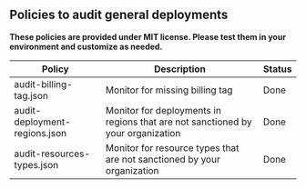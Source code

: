 ## Policies to audit general deployments

**These policies are provided under MIT license.  Please test them in your environment and customize as needed.**

| Policy        | Description           | Status  |
| ------------- |-------------| -----  |
| audit-billing-tag.json | Monitor for missing billing tag | Done |
| audit-deployment-regions.json | Monitor for deployments in regions that are not sanctioned by your organization | Done |
| audit-resources-types.json | Monitor for resource types that are not sanctioned by your organization | Done |